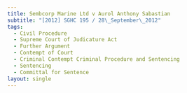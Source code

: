 ```yaml
---
title: Sembcorp Marine Ltd v Aurol Anthony Sabastian
subtitle: "[2012] SGHC 195 / 28\_September\_2012"
tags:
  - Civil Procedure
  - Supreme Court of Judicature Act
  - Further Argument
  - Contempt of Court
  - Criminal Contempt Criminal Procedure and Sentencing
  - Sentencing
  - Committal for Sentence
layout: single
---
```


